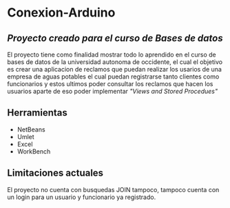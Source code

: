 # Conexion-Arduino
## _Proyecto creado para el curso de Bases de datos_

El proyecto tiene como finalidad mostrar todo lo aprendido en el curso de bases de datos de la universidad autonoma de occidente, el cual el objetivo es crear una aplicacion de reclamos que puedan realizar los usarios de una empresa de aguas potables el cual puedan registrarse tanto clientes como funcionarios y estos ultimos poder consultar los reclamos que hacen los usuarios aparte de eso poder implementar _"Views and Stored Procedues"_ 

## Herramientas

- NetBeans
- Umlet
- Excel
- WorkBench

## Limitaciones actuales

El proyecto no cuenta con busquedas JOIN tampoco, tampoco cuenta con un login para un usuario y funcionario ya registrado.